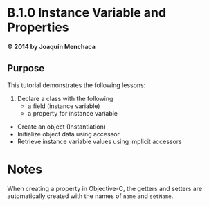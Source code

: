 # B.1.0 Instance Variable and Properties
**© 2014 by Joaquín Menchaca**

## Purpose

This tutorial demonstrates the following lessons:

1. Declare a class with the following
   * a field (instance variable)
   * a property for instance variable
* Create an object (Instantiation)
* Initialize object data using accessor
* Retrieve instance variable values using implicit accessors

# Notes

When creating a property in Objective-C, the getters and setters are automatically created with the names of `name` and `setName`.
